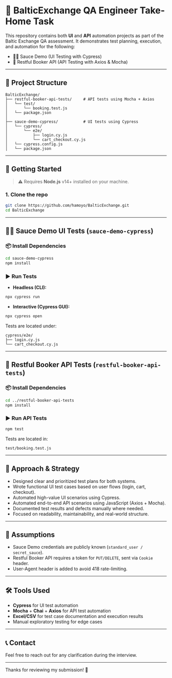 # 🧪 BalticExchange QA Engineer Take-Home Task

This repository contains both **UI** and **API** automation projects as part of the Baltic Exchange QA assessment. It demonstrates test planning, execution, and automation for the following:

- 🧑‍💻 Sauce Demo (UI Testing with Cypress)
- 🔗 Restful Booker API (API Testing with Axios & Mocha)

---

## 📁 Project Structure

```
BalticExchange/
├── restful-booker-api-tests/     # API tests using Mocha + Axios
│   └── test/
│       └── booking.test.js
│   └── package.json
│
├── sauce-demo-cypress/           # UI tests using Cypress
│   └── cypress/
│       └── e2e/
│           ├── login.cy.js
│           └── cart_checkout.cy.js
│   └── cypress.config.js
│   └── package.json
```

---

## 🚀 Getting Started

> ⚠️ Requires **Node.js** v14+ installed on your machine.

### 1. Clone the repo

```bash
git clone https://github.com/hamoyo/BalticExchange.git
cd BalticExchange
```

---

## 🧑‍💻 Sauce Demo UI Tests (`sauce-demo-cypress`)

### 📦 Install Dependencies

```bash
cd sauce-demo-cypress
npm install
```

### ▶️ Run Tests

- **Headless (CLI):**

```bash
npx cypress run
```

- **Interactive (Cypress GUI):**

```bash
npx cypress open
```

Tests are located under:

```
cypress/e2e/
├── login.cy.js
└── cart_checkout.cy.js
```

---

## 🔗 Restful Booker API Tests (`restful-booker-api-tests`)

### 📦 Install Dependencies

```bash
cd ../restful-booker-api-tests
npm install
```

### ▶️ Run API Tests

```bash
npm test
```

Tests are located in:

```
test/booking.test.js
```

---

## 🧠 Approach & Strategy

- Designed clear and prioritized test plans for both systems.
- Wrote functional UI test cases based on user flows (login, cart, checkout).
- Automated high-value UI scenarios using Cypress.
- Automated end-to-end API scenarios using JavaScript (Axios + Mocha).
- Documented test results and defects manually where needed.
- Focused on readability, maintainability, and real-world structure.

---

## 📌 Assumptions

- Sauce Demo credentials are publicly known (`standard_user / secret_sauce`).
- Restful Booker API requires a token for `PUT/DELETE`, sent via `Cookie` header.
- User-Agent header is added to avoid 418 rate-limiting.

---

## 🛠 Tools Used

- **Cypress** for UI test automation
- **Mocha** + **Chai** + **Axios** for API test automation
- **Excel/CSV** for test case documentation and execution results
- Manual exploratory testing for edge cases

---

## 📞 Contact

Feel free to reach out for any clarification during the interview.

---

Thanks for reviewing my submission! 🙌
